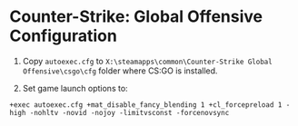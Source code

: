# Counter-Strike: Global Offensive Configuration

1. Copy `autoexec.cfg` to `X:\steamapps\common\Counter-Strike Global Offensive\csgo\cfg` folder where CS:GO is installed.

2. Set game launch options to:
```
+exec autoexec.cfg +mat_disable_fancy_blending 1 +cl_forcepreload 1 -high -nohltv -novid -nojoy -limitvsconst -forcenovsync
```

